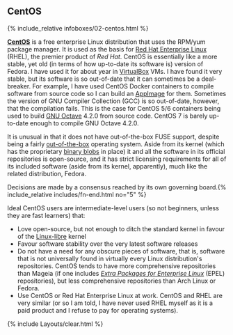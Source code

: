 ## CentOS
{% include_relative infoboxes/02-centos.html %}

[**CentOS**](https://www.centos.org/) is a free enterprise Linux distribution that uses the RPM/yum package manager. It is used as the basis for [Red Hat Enterprise Linux](https://www.redhat.com/en/technologies/linux-platforms/enterprise-linux) (RHEL), the premier product of *Red Hat*. CentOS is essentially like a more stable, yet old (in terms of how up-to-date its software is) version of Fedora. I have used it for about year in [VirtualBox](https://en.wikipedia.org/wiki/VirtualBox) VMs. I have found it very stable, but its software is so out-of-date that it can sometimes be a deal-breaker. For example, I have used CentOS Docker containers to compile software from source code so I can build an [AppImage](http://appimage.org) for them. Sometimes the version of GNU Compiler Collection (GCC) is so out-of-date, however, that the compilation fails. This is the case for CentOS 5/6 containers being used to build [GNU Octave](https://en.wikipedia.org/wiki/GNU_Octave) 4.2.0 from source code. CentOS 7 is barely up-to-date enough to compile GNU Octave 4.2.0.

It is unusual in that it does not have out-of-the-box FUSE support, despite being a fairly [out-of-the-box](https://en.wikipedia.org/wiki/Out_of_the_box_(feature)) operating system. Aside from its kernel (which has the proprietary [binary blobs](https://en.wikipedia.org/wiki/Binary_blob) in place) it and all the software in its official repositories is open-source, and it has strict licensing requirements for all of its included software (aside from its kernel, apparently), much like the related distribution, Fedora.

Decisions are made by a consensus reached by its own governing board.{% include_relative includes/fn-end.html no="5" %}

Ideal CentOS users are intermediate-level users (so not beginners, unless they are fast learners) that:

* Love open-source, but not enough to ditch the standard kernel in favour of the [Linux-libre](https://en.wikipedia.org/wiki/Linux-libre) kernel
* Favour software stability over the very latest software releases
* Do not have a need for any obscure pieces of software, that is, software that is not universally found in virtually every Linux distribution's repositories. CentOS tends to have more comprehensive repositories than Mageia (if one includes [*Extra Packages for Enterprise Linux*](https://fedoraproject.org/wiki/EPEL) (EPEL) repositories), but less comprehensive repositories than Arch Linux or Fedora.
* Use CentOS or Red Hat Enterprise Linux at work. CentOS and RHEL are very similar (or so I am told, I have never used RHEL myself as it is a paid product and I refuse to pay for operating systems).

{% include Layouts/clear.html %}
